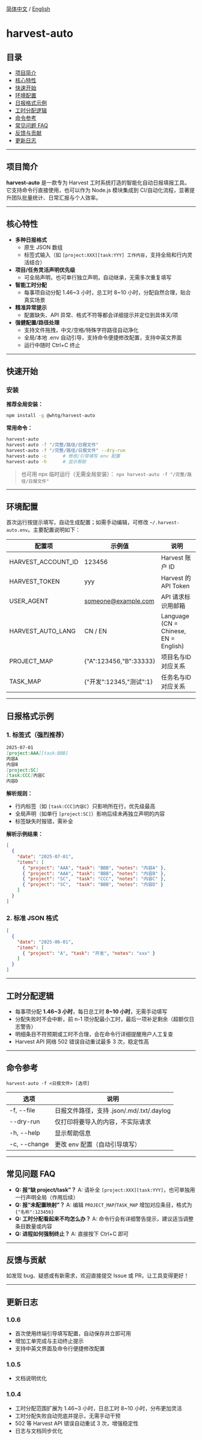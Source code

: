 [简体中文](README.md) / [English](README_en.md)

# harvest-auto

## 目录

- [项目简介](#项目简介)
- [核心特性](#核心特性)
- [快速开始](#快速开始)
- [环境配置](#环境配置)
- [日报格式示例](#日报格式示例)
- [工时分配逻辑](#工时分配逻辑)
- [命令参考](#命令参考)
- [常见问题 FAQ](#常见问题-faq)
- [反馈与贡献](#反馈与贡献)
- [更新日志](#更新日志)

---

## 项目简介

**harvest-auto** 是一款专为 Harvest 工时系统打造的智能化自动日报填报工具。
它支持命令行直接使用，也可以作为 Node.js 模块集成到 CI/自动化流程，显著提升团队批量统计、日常汇报与个人效率。

---

## 核心特性

- **多种日报格式**
  - 原生 JSON 数组
  - 标签式输入（如 `[project:XXX][task:YYY] 工作内容`，支持全局和行内灵活结合）
- **项目/任务灵活声明优先级**
  - 可全局声明，也可单行独立声明，自动继承，无需多次重复填写
- **智能工时分配**
  - 每事项自动分配 1.46~3 小时，总工时 8~10 小时，分配自然合理，贴合真实场景
- **精准异常提示**
  - 配置缺失、API 异常、格式不符等都会详细提示并定位到具体天/项
- **强健配置/路径处理**
  - 支持文件拖拽，中文/空格/特殊字符路径自动净化
  - 全局/本地 .env 自动引导，支持命令便捷修改配置，支持中英文界面
  - 运行中随时 Ctrl+C 终止

---

## 快速开始

### 安装

**推荐全局安装：**
```bash
npm install -g @whtg/harvest-auto
```

**常用命令：**
```bash
harvest-auto
harvest-auto -f "/完整/路径/日报文件"
harvest-auto -f "/完整/路径/日报文件" --dry-run
harvest-auto -c      # 修改/引导填写 env 配置
harvest-auto -h      # 显示帮助
```
> 也可用 npx 临时运行（无需全局安装）：
> `npx harvest-auto -f "/完整/路径/日报文件"`

---

## 环境配置

首次运行按提示填写，自动生成配置；如需手动编辑，可修改 `~/.harvest-auto.env`。主要配置说明如下：

| 配置项               | 示例值                   | 说明                   |
|--------------------|------------------------|----------------------|
| HARVEST_ACCOUNT_ID | 123456                 | Harvest 账户 ID        |
| HARVEST_TOKEN      | yyy                    | Harvest 的 API Token   |
| USER_AGENT         | someone@example.com    | API 请求标识用邮箱     |
 HARVEST_AUTO_LANG    | CN / EN                     | Language (CN = Chinese, EN = English)|
| PROJECT_MAP        | {"A":123456,"B":33333} | 项目名与ID对应关系     |
| TASK_MAP           | {"开发":12345,"测试":1} | 任务名与ID对应关系     |

---

## 日报格式示例

### 1. 标签式（强烈推荐）

```md
2025-07-01
[project:AAA][task:BBB]
内容A
内容B
[project:SC]
[task:CCC]内容C
内容D
```

**解析规则：**
- 行内标签（如 `[task:CCC]内容C`）只影响所在行，优先级最高
- 全局声明（如单行 `[project:SC]`）影响后续未再独立声明的内容
- 标签缺失时报错，需补全

**解析示例结果：**
```json
[
  {
    "date": "2025-07-01",
    "items": [
      { "project": "AAA", "task": "BBB", "notes": "内容A" },
      { "project": "AAA", "task": "BBB", "notes": "内容B" },
      { "project": "SC",  "task": "CCC", "notes": "内容C" },
      { "project": "SC",  "task": "BBB", "notes": "内容D" }
    ]
  }
]
```

### 2. 标准 JSON 格式

```json
[
  {
    "date": "2025-06-01",
    "items": [
      { "project": "A", "task": "开发", "notes": "xxx" }
    ]
  }
]
```

---

## 工时分配逻辑

- 每事项分配 **1.46~3 小时**，每日总工时 **8~10 小时**，无需手动填写
- 分配失败时不会中断，前 n-1 项分配最小工时，最后一项补足剩余（超额仅日志警告）
- 明细条目不符预期或工时不合理，会在命令行详细提醒用户人工复查
- Harvest API 网络 502 错误自动重试最多 3 次，稳定性高

---

## 命令参考

```
harvest-auto -f <日报文件> [选项]
```

| 选项                 | 说明                                      |
|--------------------|-----------------------------------------|
| -f, --file <file>  | 日报文件路径，支持 .json/.md/.txt/.daylog|
| --dry-run          | 仅打印将要导入的内容，不实际请求           |
| -h, --help         | 显示帮助信息                              |
| -c, --change       | 更改 env 配置（自动引导填写）             |

---

## 常见问题 FAQ

- **Q: 报“缺 project/task”？**
  A: 请补全 `[project:XXX][task:YYY]`，也可单独用一行声明全局（作用后续）
- **Q: 报“未配置映射”？**
  A: 编辑 `PROJECT_MAP`/`TASK_MAP` 增加对应条目，格式为 `{"名称":123456}`
- **Q: 工时分配看起来不均怎么办？**
  A: 命令行会有详细警告提示，建议适当调整条目数量或内容
- **Q: 进程如何强制终止？**
  A: 直接按下 Ctrl+C 即可

---

## 反馈与贡献

如发现 bug、疑惑或有新需求，欢迎直接提交 Issue 或 PR，让工具变得更好！

---

## 更新日志

### 1.0.6
- 首次使用终端引导填写配置，自动保存并立即可用
- 增加工单完成与主动终止提示
- 支持中英文界面及命令行便捷修改配置

### 1.0.5
- 文档说明优化

### 1.0.4
- 工时分配范围扩展为 1.46~3 小时，日总工时 8~10 小时，分布更加灵活
- 工时分配失败自动兜底并提示，无需手动干预
- 502 等 Harvest API 错误自动重试 3 次，增强稳定性
- 日志与文档同步优化
